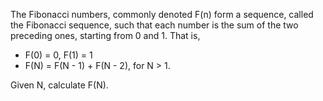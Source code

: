 The Fibonacci numbers, commonly denoted F(n) form a sequence, called the Fibonacci sequence, 
such that each number is the sum of the two preceding ones, starting from 0 and 1. That is,

* F(0) = 0,   F(1) = 1
* F(N) = F(N - 1) + F(N - 2), for N > 1.

Given N, calculate F(N).
